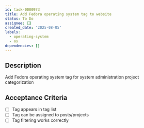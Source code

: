 ```yaml
---
id: task-0000973
title: Add Fedora operating system tag to website
status: To Do
assignee: []
created_date: '2025-08-05'
labels:
  - operating-system
  - os
dependencies: []
---
```


## Description

Add Fedora operating system tag for system administration project categorization

## Acceptance Criteria

- [ ] Tag appears in tag list
- [ ] Tag can be assigned to posts/projects
- [ ] Tag filtering works correctly
